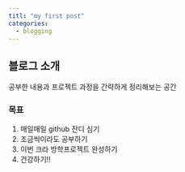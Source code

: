 ```yaml
---
titl: "my first post"
categories:
  - blogging
---
```


## 블로그 소개
공부한 내용과 프로젝트 과정을 간략하게 정리해보는 공간  

### 목표
1. 매일매일 github 잔디 심기  
2. 조금씩이라도 공부하기  
3. 이번 크라 방학프로젝트 완성하기  
4. 건강하기!!
